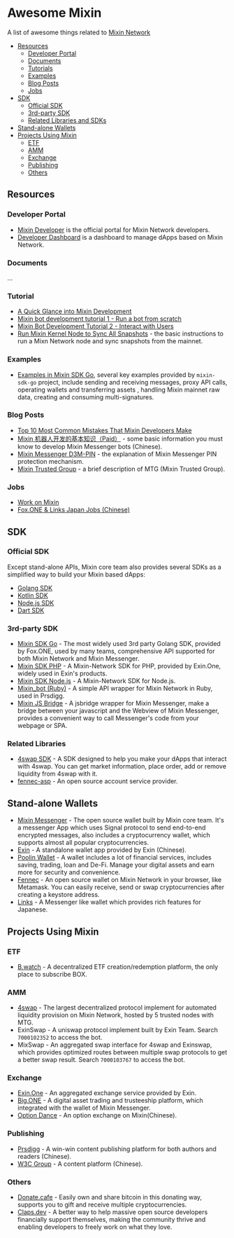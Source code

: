 # Awesome Mixin

A list of awesome things related to [Mixin Network](https://github.com/MixinNetwork)

- [Resources](#resources)
  - [Developer Portal](#developer-portal)
  - [Documents](#documents)
  - [Tutorials](#tutorials)
  - [Examples](#examples)
  - [Blog Posts](#blog-posts)
  - [Jobs](#jobs)
- [SDK](#sdk)
  - [Official SDK](#official-sdk)
  - [3rd-party SDK](#3rd-party-sdk)
  - [Related Libraries and SDKs](#related-libraries)
- [Stand-alone Wallets](#stand-alone-wallets)
- [Projects Using Mixin](#projects-using-mixin)
  - [ETF](#etf)
  - [AMM](#amm)
  - [Exchange](#exchange)
  - [Publishing](#publishing)
  - [Others](#others)

<!-- md-parser-start -->

## Resources

### Developer Portal

- [Mixin Developer](https://developers.mixin.one/) is the official portal for Mixin Network developers.
- [Developer Dashboard](https://developers.mixin.one/dashboard) is a dashboard to manage dApps based on Mixin Network.

### Documents

...

### Tutorial

- [A Quick Glance into Mixin Development](https://gitpress.io/@lyric/a-quick-glance-into-mixin-development)
- [Mixin bot development tutorial 1 - Run a bot from scratch](https://gitpress.io/@lyric/mixin-bot-development-tutorial-1-run-a-bot-from-scratch)
- [Mixin Bot Development Tutorial 2 - Interact with Users](https://gitpress.io/@lyric/mixin-bot-development-tutorial-2-interact-with-users)
- [Run Mixin Kernel Node to Sync All Snapshots](https://github.com/MixinNetwork/developers.mixin.one/blob/main/developers/src/i18n/en/document/mainnet/tutorials/sync-full-node.md) - the basic instructions to run a Mixn Network node and sync snapshots from the mainnet.

### Examples

- [Examples in Mixin SDK Go](https://github.com/fox-one/mixin-sdk-go/tree/master/_examples), several key examples provided by `mixin-sdk-go` project, include sending and receiving messages, proxy API calls, operating wallets and transferring assets , handling Mixin mainnet raw data, creating and consuming multi-signatures.

### Blog Posts

- [Top 10 Most Common Mistakes That Mixin Developers Make](https://gitpress.io/@lyric/top-10-most-common-mistakes-that-mixin-developers-make)
- [Mixin 机器人开发的基本知识（Paid）](https://prsdigg.com/articles/0f3bf67e-85e4-452f-85bf-9eae4e4688b1) - some basic information you must know to develop Mixin Messenger bots (Chinese).
- [Mixin Messenger D3M-PIN](https://vec.io/posts/mixin-messenger-d3m-pin) - the explanation of Mixin Messenger PIN protection mechanism.
- [Mixin Trusted Group](https://vec.io/posts/mixin-trusted-group) - a brief description of MTG (Mixin Trusted Group).

### Jobs

- [Work on Mixin](https://mixin.one/jobs)
- [Fox.ONE & Links Japan Jobs (Chinese)](https://docs.google.com/document/d/1e_4GSqGpm1DtqXHFXi5_-svkVwh2-UvffBgsmn8nbn4/edit?usp=sharing)

## SDK

### Official SDK

Except stand-alone APIs, Mixin core team also provides several SDKs as a simplified way to build your Mixin based dApps:

- [Golang SDK](https://github.com/MixinNetwork/bot-api-go-client)
- [Kotlin SDK](https://github.com/MixinNetwork/bot-api-kotlin-client)
- [Node.js SDK](https://github.com/MixinNetwork/bot-api-js-client)
- [Dart SDK](https://github.com/MixinNetwork/mixin_bot_sdk_dart)

### 3rd-party SDK

- [Mixin SDK Go](https://github.com/fox-one/mixin-sdk-go) - The most widely used 3rd party Golang SDK, provided by Fox.ONE, used by many teams, comprehensive API supported for both Mixin Network and Mixin Messenger.
- [Mixin SDK PHP](https://github.com/exinone/mixin-sdk-php) - A Mixin-Network SDK for PHP, provided by Exin.One, widely used in Exin's products.
- [Mixin SDK Node.js](https://github.com/liuzemei/mixin-node-sdk) - A Mixin-Network SDK for Node.js.
- [Mixin_bot (Ruby)](https://github.com/an-lee/mixin_bot) - A simple API wrapper for Mixin Network in Ruby, used in Prsdigg.
- [Mixin JS Bridge](https://github.com/fox-one/mixin-sdk-jsbridge) - A jsbridge wrapper for Mixin Messenger, make a bridge between your javascript and the Webview of Mixin Messenger, provides a convenient way to call Messenger's code from your webpage or SPA.

### Related Libraries

- [4swap SDK](https://github.com/fox-one/4swap-sdk-go) - A SDK designed to help you make your dApps that interact with 4swap. You can get market information, place order, add or remove liquidity from 4swap with it.
- [fennec-asp](https://github.com/fox-one/fennec-asp) - An open source account service provider.

## Stand-alone Wallets

- [Mixin Messenger](https://mixin.one/messenger) - The open source wallet built by Mixin core team. It's a messenger App which uses Signal protocol to send end-to-end encrypted messages, also includes a cryptocurrency wallet, which supports almost all popular cryptocurrencies.
- [Exin](https://exin.one/) - A standalone wallet app provided by Exin (Chinese).
- [Poolin Wallet](https://poolin.fi/) - A wallet includes a lot of financial services, includes saving, trading, loan and De-Fi. Manage your digital assets and earn more for security and convenience.
- [Fennec](https://github.com/fox-one/fennec) - An open source wallet on Mixin Network in your browser, like Metamask. You can easily receive, send or swap cryptocurrencies after creating a keystore address.
- [Links](https://getlinks.jp/) - A Messenger like wallet which provides rich features for Japanese.

## Projects Using Mixin

### ETF

- [B.watch](https://b.watch/) - A decentralized ETF creation/redemption platform, the only place to subscribe BOX.

### AMM

- [4swap](https://4swap.org/) - The largest decentralized protocol implement for automated liquidity provision on Mixin Network, hosted by 5 trusted nodes with MTG.
- ExinSwap - A uniswap protocol implement built by Exin Team. Search `7000102352` to access the bot.
- MixSwap - An aggregated swap interface for 4swap and Exinswap, which provides optimized routes between multiple swap protocols to get a better swap result. Search `7000103767` to access the bot.

### Exchange

- [Exin.One](https://exin.one) - An aggregated exchange service provided by Exin.
- [Big.ONE](https://big.one) - A digital asset trading and trusteeship platform, which integrated with the wallet of Mixin Messenger.
- [Option Dance](https://option.dance/) - An option exchange on Mixin(Chinese).

### Publishing

- [Prsdigg](https://prsdigg.com) - A win-win content publishing platform for both authors and readers (Chinese).
- [W3C Group](https://w3c.group/) - A content platform (Chinese).

### Others

- [Donate.cafe](https://donate.cafe/) - Easily own and share bitcoin in this donating way, supports you to gift and receive multiple cryptocurrencies.
- [Claps.dev](https://claps.dev/) - A better way to help massive open source developers financially support themselves, making the community thrive and enabling developers to freely work on what they love.
